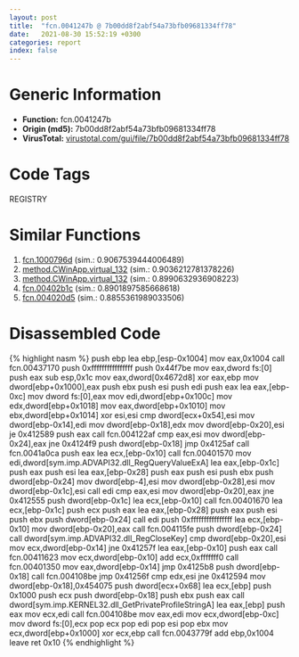 ```yaml
---
layout: post
title:  "fcn.0041247b @ 7b00dd8f2abf54a73bfb09681334ff78"
date:   2021-08-30 15:52:19 +0300
categories: report
index: false
---
```


# Generic Information
- **Function:** fcn.0041247b
- **Origin (md5):** 7b00dd8f2abf54a73bfb09681334ff78
- **VirusTotal:** [virustotal.com/gui/file/7b00dd8f2abf54a73bfb09681334ff78][virustotal_ref]

# Code Tags
<span class="tag" id="REGISTRY">REGISTRY</span>


# Similar Functions

1. [fcn.1000796d][similar_1_ref] (sim.: 0.9067539444006489)
2. [method.CWinApp.virtual\_132][similar_2_ref] (sim.: 0.9036212781378226)
3. [method.CWinApp.virtual\_132][similar_3_ref] (sim.: 0.8990632936908223)
4. [fcn.00402b1c][similar_4_ref] (sim.: 0.8901897585668618)
5. [fcn.004020d5][similar_5_ref] (sim.: 0.8855361989033506)


# Disassembled Code

{% highlight nasm %}
push ebp
lea ebp,[esp-0x1004]
mov eax,0x1004
call fcn.00437170
push 0xffffffffffffffff
push 0x44f7be
mov eax,dword fs:[0]
push eax
sub esp,0x1c
mov eax,dword[0x4672d8]
xor eax,ebp
mov dword[ebp+0x1000],eax
push ebx
push esi
push edi
push eax
lea eax,[ebp-0xc]
mov dword fs:[0],eax
mov edi,dword[ebp+0x100c]
mov edx,dword[ebp+0x1018]
mov eax,dword[ebp+0x1010]
mov ebx,dword[ebp+0x1014]
xor esi,esi
cmp dword[ecx+0x54],esi
mov dword[ebp-0x14],edi
mov dword[ebp-0x18],edx
mov dword[ebp-0x20],esi
je 0x412589
push eax
call fcn.004122af
cmp eax,esi
mov dword[ebp-0x24],eax
jne 0x4124f9
push dword[ebp-0x18]
jmp 0x4125af
call fcn.0041a0ca
push eax
lea ecx,[ebp-0x10]
call fcn.00401570
mov edi,dword[sym.imp.ADVAPI32.dll_RegQueryValueExA]
lea eax,[ebp-0x1c]
push eax
push esi
lea eax,[ebp-0x28]
push eax
push esi
push ebx
push dword[ebp-0x24]
mov dword[ebp-4],esi
mov dword[ebp-0x28],esi
mov dword[ebp-0x1c],esi
call edi
cmp eax,esi
mov dword[ebp-0x20],eax
jne 0x412555
push dword[ebp-0x1c]
lea ecx,[ebp-0x10]
call fcn.00401670
lea ecx,[ebp-0x1c]
push ecx
push eax
lea eax,[ebp-0x28]
push eax
push esi
push ebx
push dword[ebp-0x24]
call edi
push 0xffffffffffffffff
lea ecx,[ebp-0x10]
mov dword[ebp-0x20],eax
call fcn.004115fe
push dword[ebp-0x24]
call dword[sym.imp.ADVAPI32.dll_RegCloseKey]
cmp dword[ebp-0x20],esi
mov ecx,dword[ebp-0x14]
jne 0x41257f
lea eax,[ebp-0x10]
push eax
call fcn.00411623
mov ecx,dword[ebp-0x10]
add ecx,0xfffffff0
call fcn.00401350
mov eax,dword[ebp-0x14]
jmp 0x4125b8
push dword[ebp-0x18]
call fcn.004108be
jmp 0x41256f
cmp edx,esi
jne 0x412594
mov dword[ebp-0x18],0x454075
push dword[ecx+0x68]
lea ecx,[ebp]
push 0x1000
push ecx
push dword[ebp-0x18]
push ebx
push eax
call dword[sym.imp.KERNEL32.dll_GetPrivateProfileStringA]
lea eax,[ebp]
push eax
mov ecx,edi
call fcn.004108be
mov eax,edi
mov ecx,dword[ebp-0xc]
mov dword fs:[0],ecx
pop ecx
pop edi
pop esi
pop ebx
mov ecx,dword[ebp+0x1000]
xor ecx,ebp
call fcn.0043779f
add ebp,0x1004
leave 
ret 0x10
{% endhighlight %}


[similar_1_ref]: /report/fcn.1000796d@481b545f5c18f2fce1caac67ddc419e8
[similar_2_ref]: /report/method.CWinApp.virtual_132@9c2b894b84f59672d8be2e984066f76f
[similar_3_ref]: /report/method.CWinApp.virtual_132@e5d49e0823e602f2ee948ac39d32c1eb
[similar_4_ref]: /report/fcn.00402b1c@6c5b0418e4a4c57d99cda47d2717045d
[similar_5_ref]: /report/fcn.004020d5@6c5b0418e4a4c57d99cda47d2717045d
[virustotal_ref]: https://www.virustotal.com/gui/file/7b00dd8f2abf54a73bfb09681334ff78